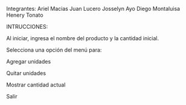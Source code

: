 Integrantes:  Ariel Macias
              Juan Lucero
              Josselyn Ayo
              Diego Montaluisa
              Henery Tonato
              
INTRUCCIONES:

Al iniciar, ingresa el nombre del producto y la cantidad inicial.

Selecciona una opción del menú para:

Agregar unidades

Quitar unidades

Mostrar cantidad actual

Salir

